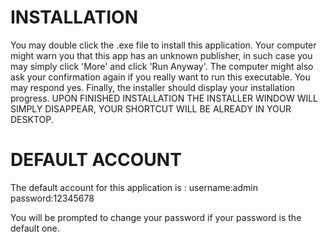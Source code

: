 # INSTALLATION
You may double click the .exe file to install this application. Your computer might warn you that this app has an unknown publisher, in such case you may simply click 'More' and click 'Run Anyway'. The computer might also ask your confirmation again if you really want to run this executable. You may respond yes. Finally, the installer should display your installation progress. UPON FINISHED INSTALLATION THE INSTALLER WINDOW WILL SIMPLY DISAPPEAR, YOUR SHORTCUT WILL BE ALREADY IN YOUR DESKTOP.

# DEFAULT ACCOUNT
The default account for this application is :
username:admin
password:12345678

You will be prompted to change your password if your password is the default one.
